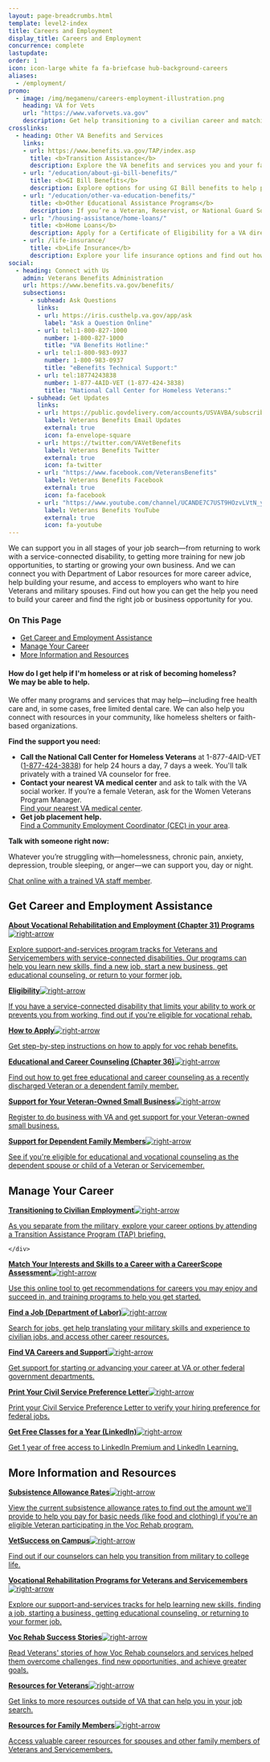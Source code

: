 ```yaml
---
layout: page-breadcrumbs.html
template: level2-index
title: Careers and Employment
display_title: Careers and Employment
concurrence: complete
lastupdate:
order: 1
icon: icon-large white fa fa-briefcase hub-background-careers
aliases:
  - /employment/
promo:
  - image: /img/megamenu/careers-employment-illustration.png
    heading: VA for Vets
    url: "https://www.vaforvets.va.gov"
    description: Get help transitioning to a civilian career and matching your skills and experiences to VA job opportunities.
crosslinks:
  - heading: Other VA Benefits and Services
    links:
    - url: https://www.benefits.va.gov/TAP/index.asp
      title: <b>Transition Assistance</b>
      description: Explore the VA benefits and services you and your family may qualify for, and get help transitioning to VA support as you separate from the military.
    - url: "/education/about-gi-bill-benefits/"
      title: <b>GI Bill Benefits</b>
      description: Explore options for using GI Bill benefits to help pay for school or training, and find out what benefits you can get.
    - url: "/education/other-va-education-benefits/"
      title: <b>Other Educational Assistance Programs</b>
      description: If you’re a Veteran, Reservist, or National Guard Soldier who doesn’t qualify for the Post-9/11 GI Bill, see if you can get education benefits through other VA programs.
    - url: "/housing-assistance/home-loans/"
      title: <b>Home Loans</b>
      description: Apply for a Certificate of Eligibility for a VA direct or VA-backed home loan to build, buy, improve, or refinance a home.
    - url: /life-insurance/
      title: <b>Life Insurance</b>
      description: Explore your life insurance options and find out how to apply as a Servicemember, Veteran, or family member.
social:
  - heading: Connect with Us
    admin: Veterans Benefits Administration
    url: https://www.benefits.va.gov/benefits/
    subsections:
      - subhead: Ask Questions
        links:
        - url: https://iris.custhelp.va.gov/app/ask
          label: "Ask a Question Online"
        - url: tel:1-800-827-1000
          number: 1-800-827-1000
          title: "VA Benefits Hotline:"
        - url: tel:1-800-983-0937
          number: 1-800-983-0937
          title: "eBenefits Technical Support:"
        - url: tel:18774243838
          number: 1-877-4AID-VET (1-877-424-3838)
          title: "National Call Center for Homeless Veterans:"
      - subhead: Get Updates
        links:
        - url: https://public.govdelivery.com/accounts/USVAVBA/subscriber/new
          label: Veterans Benefits Email Updates
          external: true
          icon: fa-envelope-square
        - url: https://twitter.com/VAVetBenefits
          label: Veterans Benefits Twitter
          external: true
          icon: fa-twitter
        - url: "https://www.facebook.com/VeteransBenefits"
          label: Veterans Benefits Facebook
          external: true
          icon: fa-facebook
        - url: "https://www.youtube.com/channel/UCANDE7C7UST9HOzvLVtN_yg"
          label: Veterans Benefits YouTube
          external: true
          icon: fa-youtube
---
```


<p class="va-introtext">
We can support you in all stages of your job search—from returning to work with a service-connected disability, to getting more training for new job opportunities, to starting or growing your own business. And we can connect you with Department of Labor resources for more career advice, help building your resume, and access to employers who want to hire Veterans and military spouses. Find out how you can get the help you need to build your career and find the right job or business opportunity for you.
</p>

<h3>On This Page</h3>

<ul>
  <li><a href="#get">Get Career and Employment Assistance</a></li>
  <li><a href="#manage">Manage Your Career</a></li>
  <li><a href="#more">More Information and Resources</a></li>
</ul>

<div class="usa-alert usa-alert-warning">
  <div class="usa-alert-body">
    <h4 class="usa-alert-title">How do I get help if I'm homeless or at risk of becoming homeless?<br><a id="crisis-expander-link">We may be able to help</a>.</h4>
    <div id="crisis-expander-content" class="expander-content expander-content-closed">
      <div class="expander-content-inner usa-alert-text">
        <p>We offer many programs and services that may help—including free health care and, in some cases, free limited dental care. We can also help you connect with resources in your community, like homeless shelters or faith-based organizations.</p>
        <p><b>Find the support you need:</p>
        <ul>
          <li>Call the National Call Center for Homeless Veterans</b> at 1-877-4AID-VET (<a href="tel:+18774243838">1-877-424-3838</a>) for help 24 hours a day, 7 days a week. You'll talk privately with a trained VA counselor for free.
          <li><b>Contact your nearest VA medical center</b> and ask to talk with the VA social worker. If you’re a female Veteran, ask for the Women Veterans Program Manager. <br>
            <a href="/facilities/">Find your nearest VA medical center</a>.</li>
          <li><b>Get job placement help.</b><br>
            <a href="https://www.va.gov/homeless/cec-contacts.asp">Find a Community Employment Coordinator (CEC) in your area</a>.</li>
        </ul>
        <p><b>Talk with someone right now:</b>
        <p>Whatever you’re struggling with—homelessness, chronic pain, anxiety, depression, trouble sleeping, or anger—we can support you, day or night.</p>
        <a href="https://www.veteranscrisisline.net/ChatTermsOfService.aspx?account=Homeless%20Veterans%20Chat" class="no-external-icon" >Chat online with a trained VA staff member</a>.</p>
      </div>
    </div>
  </div>
</div>

<script type="text/javascript">

  // Toggle the expandable crisis info
  document.getElementById('crisis-expander-link')
    .addEventListener('click', function () {
      document.getElementById('crisis-expander-content').classList.toggle('expander-content-closed');
    });
</script>

<section class='usa-grid'>
  <div class="va-h-ruled--stars"></div>
</section>

<section id="get" class="merger-majorlinks">

  <h2>Get Career and Employment Assistance</h2>

  <div class="link">
    <a href="/careers-employment/vocational-rehabilitation/programs/"><span><b>About Vocational Rehabilitation and Employment (Chapter 31) Programs</b><img class="all-link-arrow" src="/img/arrow-right-blue.svg" alt="right-arrow"></span><p class="va-nav-linkslist-description">Explore support-and-services program tracks for Veterans and Servicemembers with service-connected disabilities. Our programs can help you learn new skills, find a new job, start a new business, get educational counseling, or return to your former job.</p></a>

  </div>

  <div class="link">
    <a href="/careers-employment/vocational-rehabilitation/eligibility/"><span><b>Eligibility</b><img class="all-link-arrow" src="/img/arrow-right-blue.svg" alt="right-arrow"></span><p class="va-nav-linkslist-description">If you have a service-connected disability that limits your ability to work or prevents you from working, find out if you're eligible for vocational rehab.</p></a>

  </div>

  <div class="link">
    <a href="/careers-employment/vocational-rehabilitation/how-to-apply/"><span><b>How to Apply</b><img class="all-link-arrow" src="/img/arrow-right-blue.svg" alt="right-arrow"></span><p class="va-nav-linkslist-description">Get step-by-step instructions on how to apply for voc rehab benefits.</p></a>

  </div>

  <div class="link">
    <a href="/careers-employment/education-and-career-counseling/"><span><b>Educational and Career Counseling (Chapter 36)</b><img class="all-link-arrow" src="/img/arrow-right-blue.svg" alt="right-arrow"></span><p class="va-nav-linkslist-description">Find out how to get free educational and career counseling as a recently discharged Veteran or a dependent family member. </p></a>

  </div>

  <div class="link">
    <a href="/careers-employment/veteran-owned-business-support/"><span><b>Support for Your Veteran-Owned Small Business</b><img class="all-link-arrow" src="/img/arrow-right-blue.svg" alt="right-arrow"></span><p class="va-nav-linkslist-description">Register to do business with VA and get support for your Veteran-owned small business.</p></a>

  </div>

  <div class="link">
    <a href="/careers-employment/dependent-benefits/"><span><b>Support for Dependent Family Members</b><img class="all-link-arrow" src="/img/arrow-right-blue.svg" alt="right-arrow"></span><p class="va-nav-linkslist-description">See if you're eligible for educational and vocational counseling as the dependent spouse or child of a Veteran or Servicemember.</p></a>

  </div>

</section>

<section class='usa-grid'>
  <div class="va-h-ruled--stars"></div>
</section>

<section id="manage" class="merger-majorlinks">

  <h2>Manage Your Career</h2>

  <div class="link">
    <a href="https://www.benefits.va.gov/vocrehab/transitioning_from_service.asp"><span><b>Transitioning to Civilian Employment</b><img class="all-link-arrow" src="/img/arrow-right-blue.svg" alt="right-arrow"></span><p class="va-nav-linkslist-description">As you separate from the military, explore your career options by attending a Transition Assistance Program (TAP) briefing.</p></a>

    </div>

  <div class="link">
    <a href="/careers-employment/careerscope-skills-assessment/"><span><b>Match Your Interests and Skills to a Career with a CareerScope Assessment</b><img class="all-link-arrow" src="/img/arrow-right-blue.svg" alt="right-arrow"></span><p class="va-nav-linkslist-description">Use this online tool to get recommendations for careers you may enjoy and succeed in, and training programs to help you get started.</p></a>

  </div>

  <div class="link">
    <a class="no-external-icon" href="https://dol.gov/veterans/findajob/" target="_blank" rel="noopener"><span><b>Find a Job (Department of Labor)</b><i class="external-link-icon-black"></i><img class="all-link-arrow" src="/img/arrow-right-blue.svg" alt="right-arrow"></span><p class="va-nav-linkslist-description">Search for jobs, get help translating your military skills and experience to civilian jobs, and access other career resources.</p></a>

  </div>

  <div class="link">
    <a class="no-external-icon" href="https://www.va.gov/jobs/?utm_source=jobs_button&utm_campaign=ChooseVA_Website_Buttons"><span><b>Find VA Careers and Support</b><i class="external-link-icon-black"></i><img class="all-link-arrow" src="/img/arrow-right-blue.svg" alt="right-arrow"></span><p class="va-nav-linkslist-description">Get support for starting or advancing your career at VA or other federal government departments.</p></a>

  </div>

  <div class="link">
    <a href="/records/download-va-letters/"><span><b>Print Your Civil Service Preference Letter</b><img class="all-link-arrow" src="/img/arrow-right-blue.svg" alt="right-arrow"></span><p class="va-nav-linkslist-description">Print your Civil Service Preference Letter to verify your hiring preference for federal jobs.</p></a>

  </div>

  <div class="link">
    <a class="no-external-icon" href="https://linkedinforgood.linkedin.com/programs/veterans" target="_blank" rel="noopener"><span><b>Get Free Classes for a Year (LinkedIn)</b><i class="external-link-icon-black"></i><img class="all-link-arrow" src="/img/arrow-right-blue.svg" alt="right-arrow"></span><p class="va-nav-linkslist-description">Get 1 year of free access to LinkedIn Premium and LinkedIn Learning.</p></a>

  </div>

</section>

<section class='usa-grid'>
  <div class="va-h-ruled--stars"></div>
</section>

<section id="more" class="merger-majorlinks">

  <h2>More Information and Resources</h2>

  <div class="link">
    <a href="https://benefits.va.gov/VOCREHAB/subsistence_allowance_rates.asp"><span><b>Subsistence Allowance Rates</b><img class="all-link-arrow" src="/img/arrow-right-blue.svg" alt="right-arrow"></span><p class="va-nav-linkslist-description">View the current subsistence allowance rates to find out the amount we'll provide to help you pay for basic needs (like food and clothing) if you're an eligible Veteran participating in the Voc Rehab program.</p></a>

  </div>

  <div class="link">
    <a href="/careers-employment/vetsuccess-on-campus/"><span><b>VetSuccess on Campus</b><img class="all-link-arrow" src="/img/arrow-right-blue.svg" alt="right-arrow"></span><p class="va-nav-linkslist-description">Find out if our counselors can help you transition from military to college life.</p></a>

  </div>

  <div class="link">
    <a href="https://www.benefits.va.gov/vocrehab/program_definitions.asp"><span><b>Vocational Rehabilitation Programs for Veterans and Servicemembers</b><img class="all-link-arrow" src="/img/arrow-right-blue.svg" alt="right-arrow"></span><p class="va-nav-linkslist-description">Explore our support-and-services tracks for help learning new skills, finding a job, starting a business, getting educational counseling, or returning to your former job.</p></a>

  </div>

  <div class="link">
    <a href="https://www.benefits.va.gov/vocrehab/success_stories.asp"><span><b>Voc Rehab Success Stories</b><img class="all-link-arrow" src="/img/arrow-right-blue.svg" alt="right-arrow"></span><p class="va-nav-linkslist-description">Read Veterans' stories of how Voc Rehab counselors and services helped them overcome challenges, find new opportunities, and achieve greater goals.</p></a>

  </div>

  <div class="link">
    <a href="/careers-employment/veteran-resources/"><span><b>Resources for Veterans</b><img class="all-link-arrow" src="/img/arrow-right-blue.svg" alt="right-arrow"></span><p class="va-nav-linkslist-description">Get links to more resources outside of VA that can help you in your job search.</p></a>

  </div>

  <div class="link">
    <a href="/careers-employment/family-resources/"><span><b>Resources for Family Members</b><img class="all-link-arrow" src="/img/arrow-right-blue.svg" alt="right-arrow"></span><p class="va-nav-linkslist-description">Access valuable career resources for spouses and other family members of Veterans and Servicemembers.</p></a>

  </div>

</section>
